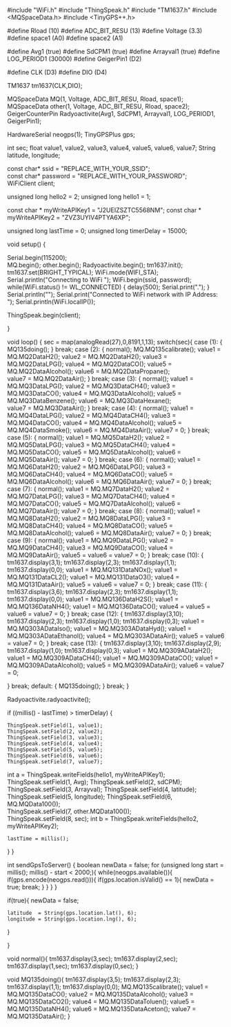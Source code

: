 #include "WiFi.h"
#include "ThingSpeak.h"
#include "TM1637.h"
#include <MQSpaceData.h>
#include <TinyGPS++.h>

#define Rload             (10)
#define ADC_BIT_RESU      (13)
#define Voltage           (3.3) 
#define space1            (A0)
#define space2            (A1)

#define Avg1        (true)
#define SdCPM1      (true)
#define Arrayval1   (true)
#define LOG_PERIOD1 (30000)
#define GeigerPin1  (D2)

#define CLK (D3)
#define DIO (D4)

TM1637 tm1637(CLK,DIO);

MQSpaceData MQ(1, Voltage, ADC_BIT_RESU, Rload, space1);
MQSpaceData other(1, Voltage, ADC_BIT_RESU, Rload, space2);
GeigerCounterPin Radyoactivite(Avg1, SdCPM1, Arrayval1, LOG_PERIOD1, GeigerPin1);

HardwareSerial neogps(1);
TinyGPSPlus gps;

int sec;
float value1, value2, value3, value4, value5, value6, value7;
String latitude, longitude;

const char* ssid = "REPLACE_WITH_YOUR_SSID";  
const char* password = "REPLACE_WITH_YOUR_PASSWORD";  
WiFiClient  client;

unsigned long hello2 = 2;
unsigned long hello1 = 1;

const char * myWriteAPIKey1 = "J2UEIZSZTC5568NM";
const char * myWriteAPIKey2 = "ZVZ3UYIV4PTYA6XP";

unsigned long lastTime = 0;
unsigned long timerDelay = 15000;

void setup() {

  Serial.begin(115200);  
  MQ.begin();
  other.begin();
  Radyoactivite.begin();
  tm1637.init();
  tm1637.set(BRIGHT_TYPICAL);
  WiFi.mode(WIFI_STA);  Serial.println("Connecting to WiFi ");
  WiFi.begin(ssid, password);
  while(WiFi.status() != WL_CONNECTED) { 
    delay(500);
    Serial.print(".");
  }
  Serial.println("");
  Serial.print("Connected to WiFi network with IP Address: ");
  Serial.println(WiFi.localIP());
  
  ThingSpeak.begin(client);  

}

void loop() {
sec = map(analogRead(27),0,8191,1,13);
switch(sec){
case (1):
{
MQ135doing();
}
break;
case (2):
{
normal();
MQ.MQ135calibrate();
value1 = MQ.MQ2DataH2();
value2 = MQ.MQ2DataH2();
value3 = MQ.MQ2DataLPG();
value4 = MQ.MQ2DataCO();
value5 = MQ.MQ2DataAlcohol();
value6 = MQ.MQ2DataPropane();  
value7 = MQ.MQ2DataAir();
}
break;
case (3):
{
normal();
value1 = MQ.MQ3DataLPG();
value2 = MQ.MQ3DataCH4();
value3 = MQ.MQ3DataCO();
value4 = MQ.MQ3DataAlcohol();
value5 = MQ.MQ3DataBenzene();
value6 = MQ.MQ3DataHexane();  
value7 = MQ.MQ3DataAir();
}
break;
case (4):
{
normal();
value1 = MQ.MQ4DataLPG();
value2 = MQ.MQ4DataCH4();
value3 = MQ.MQ4DataCO();
value4 = MQ.MQ4DataAlcohol();
value5 = MQ.MQ4DataSmoke();
value6 = MQ.MQ4DataAir();
value7 = 0; 
}
break;
case (5):
{
normal();
value1 = MQ.MQ5DataH2();
value2 = MQ.MQ5DataLPG();
value3 = MQ.MQ5DataCH4();
value4 = MQ.MQ5DataCO();
value5 = MQ.MQ5DataAlcohol();
value6 = MQ.MQ5DataAir();
value7 = 0;
}
break;
case (6):
{
normal();
value1 = MQ.MQ6DataH2();
value2 = MQ.MQ6DataLPG();
value3 = MQ.MQ6DataCH4();
value4 = MQ.MQ6DataCO();
value5 = MQ.MQ6DataAlcohol();
value6 = MQ.MQ6DataAir();
value7 = 0;
}
break;
case (7):
{
normal();
value1 = MQ.MQ7DataH2();
value2 = MQ.MQ7DataLPG();
value3 = MQ.MQ7DataCH4();
value4 = MQ.MQ7DataCO();
value5 = MQ.MQ7DataAlcohol();
value6 = MQ.MQ7DataAir();
value7 = 0;
}
break;
case (8):
{
normal();
value1 = MQ.MQ8DataH2();
value2 = MQ.MQ8DataLPG();
value3 = MQ.MQ8DataCH4();
value4 = MQ.MQ8DataCO();
value5 = MQ.MQ8DataAlcohol();
value6 = MQ.MQ8DataAir();
value7 = 0;
}
break;
case (9):
{
normal();
value1 = MQ.MQ9DataLPG();
value2 = MQ.MQ9DataCH4();
value3 = MQ.MQ9DataCO();
value4 = MQ.MQ9DataAir();
value5 = value6 = value7 = 0;
}
break;
case (10):
{
tm1637.display(3,1);
tm1637.display(2,3);
tm1637.display(1,1);
tm1637.display(0,0);
value1 = MQ.MQ131DataNOx();
value1 = MQ.MQ131DataCL2();
value1 = MQ.MQ131DataO3();
value4 = MQ.MQ131DataAir();
value5 = value6 = value7 = 0;
}
break;
case (11):
{
tm1637.display(3,6);
tm1637.display(2,3);
tm1637.display(1,1);
tm1637.display(0,0);
value1 = MQ.MQ136DataH2S();
value1 = MQ.MQ136DataNH4();
value1 = MQ.MQ136DataCO();
value4 = value5 = value6 = value7 = 0;
}
break;
case (12):
{
tm1637.display(3,10);
tm1637.display(2,3);
tm1637.display(1,0);
tm1637.display(0,3);
value1 = MQ.MQ303ADataIso();
value1 = MQ.MQ303ADataHyd();
value1 = MQ.MQ303ADataEthanol();
value4 = MQ.MQ303ADataAir();
value5 = value6 = value7 = 0;
}
break;
case (13):
{
tm1637.display(3,10);
tm1637.display(2,9);
tm1637.display(1,0);
tm1637.display(0,3);
value1 = MQ.MQ309ADataH2();
value1 = MQ.MQ309ADataCH4();
value1 = MQ.MQ309ADataCO();
value1 = MQ.MQ309ADataAlcohol();
value5 = MQ.MQ309ADataAir();
value6 = value7 = 0;

}
break;
default:
{
MQ135doing();
}
break;
}

Radyoactivite.radyoactivite();

  if ((millis() - lastTime) > timerDelay) {

    ThingSpeak.setField(1, value1);
    ThingSpeak.setField(2, value2);
    ThingSpeak.setField(3, value3);
    ThingSpeak.setField(4, value4);
    ThingSpeak.setField(5, value5);
    ThingSpeak.setField(6, value6);
    ThingSpeak.setField(7, value7);
  int a = ThingSpeak.writeFields(hello1, myWriteAPIKey1);
    ThingSpeak.setField(1, Avg);
    ThingSpeak.setField(2, sdCPM);
    ThingSpeak.setField(3, Arrayval);
    ThingSpeak.setField(4, latitude);
    ThingSpeak.setField(5, longitude);
    ThingSpeak.setField(6, MQ.MQData100());    
    ThingSpeak.setField(7, other.MQData100());    
    ThingSpeak.setField(8, sec);
  int b = ThingSpeak.writeFields(hello2, myWriteAPIKey2);
 
    lastTime = millis();
  }
}

int sendGpsToServer()
{
  boolean newData = false;
  for (unsigned long start = millis(); millis() - start < 2000;){
    while(neogps.available()){
      if(gps.encode(neogps.read())){
        if(gps.location.isValid() == 1){
          newData = true;
          break;
        }
      }
    }
  }

  if(true){
    newData = false;
     
    latitude  = String(gps.location.lat(), 6); 
    longitude = String(gps.location.lng(), 6); 

  }
   
}

void normal(){
tm1637.display(3,sec);
tm1637.display(2,sec);
tm1637.display(1,sec);
tm1637.display(0,sec);
}

void MQ135doing(){
tm1637.display(3,5);
tm1637.display(2,3);
tm1637.display(1,1);
tm1637.display(0,0);
MQ.MQ135calibrate();
value1 = MQ.MQ135DataCO();
value2 = MQ.MQ135DataAlcohol();
value3 = MQ.MQ135DataCO2();
value4 = MQ.MQ135DataToluen();
value5 = MQ.MQ135DataNH4();
value6 = MQ.MQ135DataAceton();
value7 = MQ.MQ135DataAir();
}

